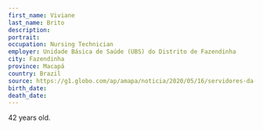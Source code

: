 ```yaml
---
first_name: Viviane
last_name: Brito
description: 
portrait: 
occupation: Nursing Technician
employer: Unidade Básica de Saúde (UBS) do Distrito de Fazendinha
city: Fazendinha
province: Macapá
country: Brazil
source: https://g1.globo.com/ap/amapa/noticia/2020/05/16/servidores-da-saude-fazem-novo-ato-apos-morte-de-3-profissionais-da-enfermagem-com-covid-19.ghtml
birth_date: 
death_date: 
---
```


42 years old.
